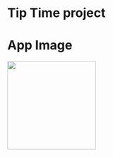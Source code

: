 # Tip Time project

# App Image

<img src="[https://user-images.githubusercontent.com/link-to-your-image.png](https://user-images.githubusercontent.com/63488970/228598109-ed0cf75b-2dbc-4162-a925-141a5d56b2aa.png)" width="200" />

